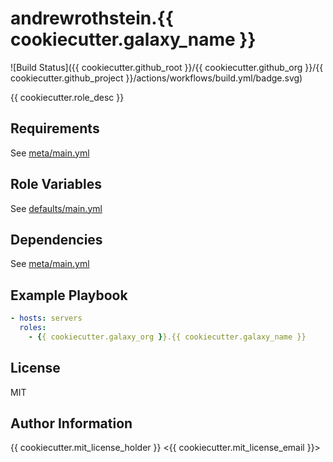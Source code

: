 andrewrothstein.{{ cookiecutter.galaxy_name }}
===========================
![Build Status]({{ cookiecutter.github_root }}/{{ cookiecutter.github_org }}/{{ cookiecutter.github_project }}/actions/workflows/build.yml/badge.svg)

{{ cookiecutter.role_desc }}

Requirements
------------

See [meta/main.yml](meta/main.yml)

Role Variables
--------------

See [defaults/main.yml](defaults/main.yml)

Dependencies
------------

See [meta/main.yml](meta/main.yml)

Example Playbook
----------------

```yml
- hosts: servers
  roles:
    - {{ cookiecutter.galaxy_org }}.{{ cookiecutter.galaxy_name }}
```

License
-------

MIT

Author Information
------------------

{{ cookiecutter.mit_license_holder }} <{{ cookiecutter.mit_license_email }}>
